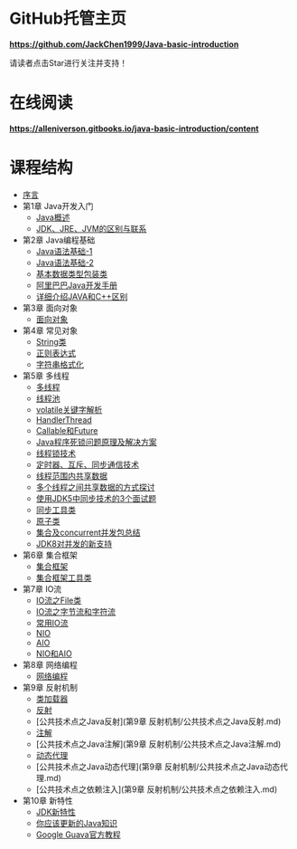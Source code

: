 # GitHub托管主页

**https://github.com/JackChen1999/Java-basic-introduction**

请读者点击Star进行关注并支持！

# 在线阅读

**https://alleniverson.gitbooks.io/java-basic-introduction/content**

# 课程结构

* [序言](https://alleniverson.gitbooks.io/java-basic-introduction/content/README.html)
* 第1章 Java开发入门
  * [Java概述](https://alleniverson.gitbooks.io/java-basic-introduction/content/第1章%20Java开发入门/Java概述.html)
  * [JDK、JRE、JVM的区别与联系](https://alleniverson.gitbooks.io/java-basic-introduction/content/第1章%20Java开发入门/JDK、JRE、JVM的区别与联系.html)
* 第2章 Java编程基础
  * [Java语法基础-1](https://alleniverson.gitbooks.io/java-basic-introduction/content/第2章%20Java编程基础/Java语法基础-1.html)
  * [Java语法基础-2](https://alleniverson.gitbooks.io/java-basic-introduction/content/第2章%20Java编程基础/Java语法基础-2.html)
  * [基本数据类型包装类](https://alleniverson.gitbooks.io/java-basic-introduction/content/第2章%20Java编程基础/基本数据类型包装类.html)
  * [阿里巴巴Java开发手册](https://alleniverson.gitbooks.io/java-basic-introduction/content/第2章%20Java编程基础/阿里巴巴Java开发手册.html)
  * [详细介绍JAVA和C++区别](https://alleniverson.gitbooks.io/java-basic-introduction/content/第2章%20Java编程基础/详细介绍JAVA和C++区别.html)
* 第3章 面向对象
  * [面向对象](https://alleniverson.gitbooks.io/java-basic-introduction/content/第3章%20面向对象/面向对象.html)
* 第4章 常见对象
  * [String类](https://alleniverson.gitbooks.io/java-basic-introduction/content/第4章%20常见对象/String类.html)
  * [正则表达式](https://alleniverson.gitbooks.io/java-basic-introduction/content/第4章%20常见对象/正则表达式.html)
  * [字符串格式化](https://alleniverson.gitbooks.io/java-basic-introduction/content/第4章%20常见对象/字符串格式化.html)
* 第5章 多线程
  * [多线程](https://alleniverson.gitbooks.io/java-basic-introduction/content/第5章%20多线程/多线程.html)
  * [线程池](https://alleniverson.gitbooks.io/java-basic-introduction/content/第5章%20多线程/线程池.html)
  * [volatile关键字解析](https://alleniverson.gitbooks.io/java-basic-introduction/content/第5章%20多线程/volatile关键字解析.html)
  * [HandlerThread](https://alleniverson.gitbooks.io/java-basic-introduction/content/第5章%20多线程/HandlerThread.html)
  * [Callable和Future](https://alleniverson.gitbooks.io/java-basic-introduction/content/第5章%20多线程/Callable和Future.html)
  * [Java程序死锁问题原理及解决方案](https://alleniverson.gitbooks.io/java-basic-introduction/content/第5章%20多线程/Java程序死锁问题原理及解决方案.html)
  * [线程锁技术](https://alleniverson.gitbooks.io/java-basic-introduction/content/第5章%20多线程/线程锁技术.html)
  * [定时器、互斥、同步通信技术](https://alleniverson.gitbooks.io/java-basic-introduction/content/第5章%20多线程/定时器、互斥、同步通信技术.html)
  * [线程范围内共享数据](https://alleniverson.gitbooks.io/java-basic-introduction/content/第5章%20多线程/线程范围内共享数据.html)
  * [多个线程之间共享数据的方式探讨](https://alleniverson.gitbooks.io/java-basic-introduction/content/第5章%20多线程/多个线程之间共享数据的方式探讨.html)
  * [使用JDK5中同步技术的3个面试题](https://alleniverson.gitbooks.io/java-basic-introduction/content/第5章%20多线程/使用JDK5中同步技术的3个面试题.html)
  * [同步工具类](https://alleniverson.gitbooks.io/java-basic-introduction/content/第5章%20多线程/同步工具类.html)
  * [原子类](https://alleniverson.gitbooks.io/java-basic-introduction/content/第5章%20多线程/原子类.html)
  * [集合及concurrent并发包总结](https://alleniverson.gitbooks.io/java-basic-introduction/content/第5章%20多线程/集合及concurrent并发包总结.html)
  * [JDK8对并发的新支持](https://alleniverson.gitbooks.io/java-basic-introduction/content/第5章%20多线程/JDK8对并发的新支持.html)
* 第6章 集合框架
  * [集合框架](https://alleniverson.gitbooks.io/java-basic-introduction/content/第6章%20集合框架/集合框架.html)
  * [集合框架工具类](https://alleniverson.gitbooks.io/java-basic-introduction/content/第6章%20集合框架/集合框架工具类.html)
* 第7章 IO流
  * [IO流之File类](https://alleniverson.gitbooks.io/java-basic-introduction/content/第7章%20IO流/IO流之File类.html)
  * [IO流之字节流和字符流](https://alleniverson.gitbooks.io/java-basic-introduction/content/第7章%20IO流/IO流之字节流和字符流.html)
  * [常用IO流](https://alleniverson.gitbooks.io/java-basic-introduction/content/第7章%20IO流/常用IO流.html)
  * [NIO](https://alleniverson.gitbooks.io/java-basic-introduction/content/第7章%20IO流/NIO.html)
  * [AIO](https://alleniverson.gitbooks.io/java-basic-introduction/content/第7章%20IO流/AIO.html)
  * [NIO和AIO](https://alleniverson.gitbooks.io/java-basic-introduction/content/第7章%20IO流/NIO和AIO.html)
* 第8章 网络编程
  * [网络编程](https://alleniverson.gitbooks.io/java-basic-introduction/content/第8章%20网络编程/网络编程.html)
* 第9章 反射机制
  * [类加载器](https://alleniverson.gitbooks.io/java-basic-introduction/content/第9章%20反射机制/类加载器.html)
  * [反射](https://alleniverson.gitbooks.io/java-basic-introduction/content/第9章%20反射机制/反射.html)
  * [公共技术点之Java反射](第9章 反射机制/公共技术点之Java反射.md)
  * [注解](https://alleniverson.gitbooks.io/java-basic-introduction/content/第9章%20反射机制/注解.html)
  * [公共技术点之Java注解](第9章 反射机制/公共技术点之Java注解.md)
  * [动态代理](https://alleniverson.gitbooks.io/java-basic-introduction/content/第9章%20反射机制/动态代理.html)
  * [公共技术点之Java动态代理](第9章 反射机制/公共技术点之Java动态代理.md)
  * [公共技术点之依赖注入](第9章 反射机制/公共技术点之依赖注入.md)
* 第10章 新特性
  * [JDK新特性](https://alleniverson.gitbooks.io/java-basic-introduction/content/第10章%20新特性/JDK新特性.html)
  * [你应该更新的Java知识](https://alleniverson.gitbooks.io/java-basic-introduction/content/第10章%20新特性/你应该更新的Java知识.html)
  * [Google Guava官方教程](https://alleniverson.gitbooks.io/java-basic-introduction/content/第10章%20新特性/Google%20Guava官方教程.html)
